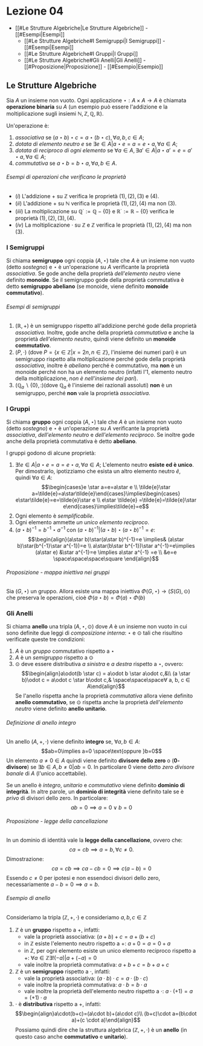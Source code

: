 # Lezione 04
- [[#Le Strutture Algebriche|Le Strutture Algebriche]]
				- [[#Esempi|Esempi]]
	- [[#Le Strutture Algebriche#I Semigruppi|I Semigruppi]]
				- [[#Esempi|Esempi]]
	- [[#Le Strutture Algebriche#I Gruppi|I Gruppi]]
	- [[#Le Strutture Algebriche#Gli Anelli|Gli Anelli]]
				- [[#Proposizione|Proposizione]]
				- [[#Esempio|Esempio]]
## Le Strutture Algebriche
Sia $A$ un insieme non vuoto. Ogni applicazione $\star:A\times A\rightarrow A$ è chiamata **operazione binaria** su $A$ (un esempio può essere l'addizione e la moltiplicazione sugli insiemi $\mathbb{N},\mathbb{Z},\mathbb{Q},\mathbb{R}$).

Un'operazione è:
1) *associativa* se $(a\star b)\star c=a\star(b\star c),\forall a,b,c\in A;$
2) *dotata di elemento neutro* $e$ se $\exists e \in A|a\star e=a=e\star a, \forall a\in A;$
3) *dotata di reciproco di ogni elemento* se $\forall a\in A, \exists a'\in A | a\star a'=e=a'\star a, \forall a\in A;$
4) *commutativa* se $a\star b=b\star a, \forall a,b\in A.$

###### Esempi di operazioni che verificano le proprietà
- $(i)$ L'addizione $+$ su $\mathbb{Z}$ verifica le proprietà $(1),(2),(3)$ e $(4)$.
- $(ii)$ L'addizione $+$ su $\mathbb{N}$ verifica le proprietà $(1),(2),(4)$ ma non $(3)$.
- $(iii)$ La moltiplicazione su $\mathbb{Q^{\cdot}:=\mathbb{Q}}-\{0 \}$ e $\mathbb{R}^\cdot:=\mathbb{R}-\{ 0\}$ verifica le proprietà $(1),(2),(3),(4).$
- $(iv)$ La moltiplicazione $\cdot$ su $\mathbb{Z}$ e $\mathbb{Z}$ verifica le proprietà $(1),(2),(4)$ ma non $(3).$

### I Semigruppi
Si chiama **semigruppo** ogni coppia $(A,\star)$ tale che $A$ è un insieme non vuoto (detto *sostegno*) e $\star$ è un'operazione su $A$ verificante la proprietà *associativa*. Se gode anche della proprietà *dell'elemento neutro* viene definito **monoide**. Se il semigruppo gode della proprietà commutativa è detto **semigruppo abeliano** (se monoide, viene definito **monoide commutativo**).
###### Esempi di semigruppi
1) $(\mathbb{R},+)$ è un semigruppo rispetto all'addizione perché gode della proprietà *associativa*. Inoltre, gode anche della proprietà *commutativa* e anche la proprietà *dell'elemento neutro*, quindi viene definito un **monoide commutativo**.
2) $(P,\cdot)$ (dove $P=\{x\in\mathbb{Z}|x=2n,n\in\mathbb{Z}\}$, l'insieme dei numeri pari) è un semigruppo rispetto alla moltiplicazione perché gode della proprietà *associativa*, inoltre è *abeliano* perché è commutativo, ma **non** è un monoide perché non ha un elemento neutro (infatti l'$1$, elemento neutro della moltiplicazione, *non è nell'insieme dei pari*).
3) $(\mathbb{Q}_a\backslash\{0 \},:)$(dove $\mathbb{Q}_a$ è l'insieme dei razionali assoluti) **non** è un semigruppo, perché **non** vale la proprietà *associativa*.

### I Gruppi
Si chiama **gruppo** ogni coppia $(A,\star)$ tale che $A$ è un insieme non vuoto (detto *sostegno*) e $\star$ è un'operazione su $A$ verificante la proprietà *associativa*,  *dell'elemento neutro* e *dell'elemento reciproco*. Se inoltre gode anche della proprietà commutativa è detto **abeliano**.

I gruppi godono di alcune proprietà:
1) $\exists! e \in A|a\star e=a=e\star a, \forall a\in A;$ L'elemento neutro **esiste ed è unico**. Per dimostrarlo, ipotizziamo che esista un altro elemento neutro $\tilde{e}$, quindi $\forall a \in A$: $$\begin{cases}e \star a=e=a\star e \\ \tilde{e}\star a=\tilde{e}=a\star\tilde{e}\end{cases}\implies\begin{cases} e\star\tilde{e}=e=\tilde{e}\star e \\ e\star \tilde{e} =\tilde{e}=\tilde{e}\star e\end{cases}\implies\tilde{e}=e$$
2) Ogni elemento è *semplificabile*.
3) Ogni elemento ammette *un unico elemento reciproco*.
4) $(a\star b)^{-1}=b^{-1}\star a^{-1}$ con $(a\star b)^{-1}|(a\star b)\star(a\star b)^{-1}=e$:$$\begin{align}(a\star b)\star(a\star b)^{-1}=e \implies& (a\star b)\star(b^{-1}\star a^{-1})=e \\ a\star(b\star b^{-1})\star a^{-1}=e\implies (a\star e) &\star a^{-1}=e \implies a\star a^{-1} =e \\ &e=e \space\space\space\square \end{align}$$
###### Proposizione - mappa iniettiva nei gruppi
Sia $(G,\star)$ un gruppo. Allora esiste una mappa iniettiva $\Phi(G,\star)\longrightarrow(S(G),\odot)$ che preserva le operazioni, cioè $\Phi (a\star b)=\Phi(a)\star\Phi(b)$
### Gli Anelli
Si chiama **anello** una tripla $(A,\star,\odot)$  dove $A$ è un insieme non vuoto in cui sono definite due leggi di *composizione interna*: $\star$ e $\odot$ tali che risultino verificate queste tre condizioni:
1) $A$ è un *gruppo* commutativo rispetto a $\star$
2) $A$ è un *semigruppo* rispetto a $\odot$
3) $\odot$ deve essere distributiva *a sinistra* e *a destra* rispetto a $\star$, ovvero: $$\begin{align}a\odot(b \star c) = a\odot b \star a\odot c,&\\ (a \star b)\odot c = a\odot c \star b\odot c,& \space\space\space∀ a, b, c ∈ A\end{align}$$
Se l'anello rispetta anche la proprietà *commutativa* allora viene definito **anello commutativo**, se $\odot$ rispetta anche la proprietà *dell'elemento neutro* viene definito **anello unitario**.

###### Definizione di anello integro
Un anello $(A,+,\cdot)$ viene definito **integro** se, $\forall a,b\in A$: $$ab=0\implies a=0 \space\text{oppure }b=0$$Un elemento $a\ne0\in A$ quindi viene definito **divisore dello zero** o (**$0$-divisore**) se $\exists b\in A,b\ne 0|ab=0$. In particolare $0$ viene detto *zero divisore banale* di $A$ (l'unico accettabile). 

Se un anello è *integro*, *unitario* e *commutativo* viene definito **dominio di integrità**. In altre parole, un **dominio di integrità** viene definito tale se è *privo* di divisori dello zero. In particolare:$$ab=0\implies a=0\lor b=0$$
###### Proposizione - legge della cancellazione
In un dominio di identità vale la **legge della cancellazione**, ovvero che:$$ca=cb\implies a=b, \forall c\ne0.$$Dimostrazione:$$ca=cb\implies ca-cb=0\implies c(a-b)=0$$Essendo $c\ne0$ per ipotesi e non essendoci divisori dello zero, necessariamente $a-b=0\implies a=b.$
###### Esempio di anello
Consideriamo la tripla $(\mathbb{Z},+,\cdot)$ e consideriamo $a,b,c\in \mathbb{Z}$
1) $\mathbb{Z}$ è un **gruppo** rispetto a $+$, infatti:
	-  vale la proprietà associativa: $(a+b)+c=a+(b+c)$
	- in $\mathbb{Z}$ esiste l'elemento neutro rispetto a $+:$ $a+0=a=0+a$
	- in $\mathbb{Z}$, per ogni elemento esiste un unico elemento reciproco rispetto a $+$: $\forall a\in\mathbb{Z}\exists!(-a)|a+(-a)=0$
	- vale inoltre la proprietà commutativa: $a+b+c=b+a+c$
2) $\mathbb{Z}$ è un **semigruppo** rispetto a $\cdot$, infatti:
	-  vale la proprietà associativa: $(a\cdot b)\cdot c=a\cdot(b\cdot c)$
	-  vale inoltre la proprietà commutativa: $a \cdot b=b\cdot a$
	-  vale inoltre la proprietà dell'elemento neutro rispetto a $\cdot$: $a\cdot(+1)=a=(+1)\cdot a$
3) $\cdot$ è **distributiva** rispetto a $+$, infatti:$$\begin{align}a\cdot(b+c)=(a\cdot b)+(a\cdot c)\\ (b+c)\cdot a=(b\cdot a)+(c \cdot a)\end{align}$$
Possiamo quindi dire che la struttura algebrica $(\mathbb{Z},+,\cdot)$ è un **anello** (in questo caso anche **commutativo** e **unitario**).



